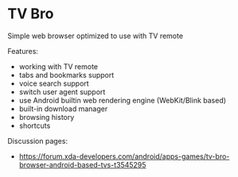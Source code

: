 # TV Bro

Simple web browser optimized to use with TV remote

Features:
- working with TV remote
- tabs and bookmarks support
- voice search support
- switch user agent support
- use Android builtin web rendering engine (WebKit/Blink based)
- built-in download manager
- browsing history
- shortcuts

Discussion pages:
- https://forum.xda-developers.com/android/apps-games/tv-bro-browser-android-based-tvs-t3545295
